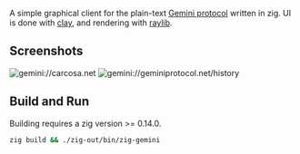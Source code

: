 A simple graphical client for the plain-text [Gemini protocol](https://geminiprotocol.net/) written in zig. UI is done with [clay](https://github.com/nicbarker/clay), and rendering with [raylib](https://github.com/raysan5/raylib).

## Screenshots

![gemini://carcosa.net](screenshots/Screenshot%202025-03-07%20at%201.39.39 PM.png)
![gemini://geminiprotocol.net/history](screenshots/Screenshot%202025-03-07%20at%201.29.57 PM.png)

## Build and Run

Building requires a zig version >= 0.14.0. 

```sh
zig build && ./zig-out/bin/zig-gemini
```
